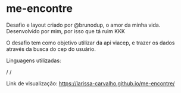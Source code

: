 # me-encontre
Desafio e layout criado por @brunodup, o amor da minha vida. 
Desenvolvido por mim, por isso que tá ruim KKK

O desafio tem como objetivo utilizar da api viacep, e trazer os dados através da busca do cep do usuário.

Linguagens utilizadas:
<html> / <jquery> / <css>
 
Link de visualização: https://larissa-carvalho.github.io/me-encontre/
